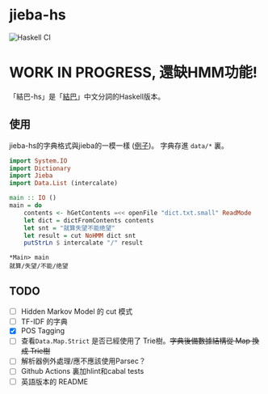 # jieba-hs
![Haskell CI](https://github.com/zyklotomic/jieba-hs/workflows/Haskell%20CI/badge.svg)

# WORK IN PROGRESS, 還缺HMM功能!

「結巴-hs」是「[結巴](https://github.com/fxsjy/jieba)」中文分詞的Haskell版本。

## 使用
jieba-hs的字典格式與jieba的一模一樣 ([例子](https://github.com/fxsjy/jieba/tree/master/extra_dict))。
字典存進 `data/*` 裏。

```haskell
import System.IO
import Dictionary
import Jieba
import Data.List (intercalate)

main :: IO ()
main = do
    contents <- hGetContents =<< openFile "dict.txt.small" ReadMode
    let dict = dictFromContents contents
    let snt = "就算失望不能绝望"
    let result = cut NoHMM dict snt
    putStrLn $ intercalate "/" result
```
```
*Main> main
就算/失望/不能/绝望
```

## TODO
- [ ] Hidden Markov Model 的 cut 模式
- [ ] TF-IDF 的字典
- [x] POS Tagging
- [ ] 查看`Data.Map.Strict` 是否已經使用了 Trie樹。~~字典後備數據結構從 Map 換成 Trie樹~~
- [ ] 解析器例外處理/應不應該使用Parsec？
- [ ] Github Actions 裏加hlint和cabal tests
- [ ] 英語版本的 README
